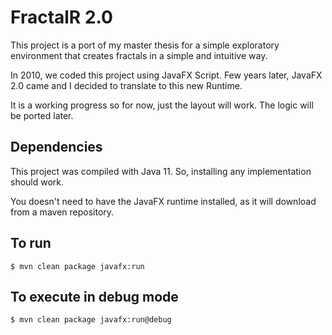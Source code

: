 # FractalR 2.0

This project is a port of my master thesis for a simple exploratory environment that creates fractals in a simple and intuitive way.

In 2010, we coded this project using JavaFX Script. Few years later, JavaFX 2.0 came and I decided to translate to this new Runtime.

It is a working progress so for now, just the layout will work. The logic will be ported later. 

## Dependencies

 This project was compiled with Java 11. So, installing any implementation should work.
 
 You doesn't need to have the JavaFX runtime installed, as it will download from a maven repository.

## To run

    $ mvn clean package javafx:run
    
## To execute in debug mode

    $ mvn clean package javafx:run@debug

